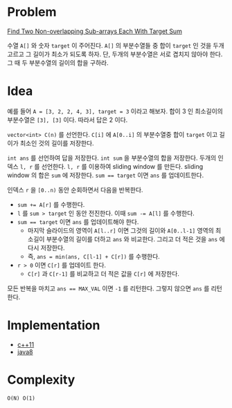 # Problem

[Find Two Non-overlapping Sub-arrays Each With Target Sum](https://leetcode.com/problems/find-two-non-overlapping-sub-arrays-each-with-target-sum/)

수열 `A[]` 와 숫자 `target` 이 주어진다.  `A[]` 의 부분수열들 중 합이
`target` 인 것을 두개 고르고 그 길이가 최소가 되도록 하자.  단, 두개의
부분수열은 서로 겹치지 않아야 한다.  그 때 두 부분수열의 길이의 합을
구하라.

# Idea

예를 들어 `A = [3, 2, 2, 4, 3], target = 3` 이라고 해보자. 합이 3 인
최소길이의 부분수열은 `[3], [3]` 이다. 따라서 답은 2 이다.

`vector<int> C(n)` 를 선언한다. `C[i]` 에 `A[0..i]` 의 부분수열중 합이
`target` 이고 길이가 최소인 것의 길이를 저장한다.

`int ans` 를 선언하여 답을 저장한다. `int sum` 을 부분수열의 합을
저장한다. 두개의 인덱스 `l, r` 를 선언한다. `l, r` 를 이용하여 sliding
window 를 만든다. sliding window 의 합은 `sum` 에 저장한다. `sum ==
target` 이면 `ans` 를 업데이트한다.

인덱스 `r` 을 `[0..n)` 동안 순회하면서 다음을 반복한다.

* `sum += A[r]` 를 수행한다.
* `l` 를 `sum > target` 인 동안 전진한다. 이때 `sum -= A[l]` 를 수행한다.
* `sum == target` 이면 `ans` 를 업데이트해야 한다.
  * 마지막 슬라이드의 영역이 `A[l..r]` 이면 그것의 길이와 `A[0..l-1]`
    영역의 최소길이 부분수열의 길이를 더하고 `ans` 와 비교한다. 그리고
    더 적은 것을 `ans` 에 다시 저장한다.
  * 즉, `ans = min(ans, C[l-1] + C[r])` 를 수행한다.
* `r > 0` 이면 `C[r]` 를 업데이트 한다.
  * `C[r]` 과 `C[r-1]` 를 비교하고 더 적은 값을 `C[r]` 에 저장한다.

모든 반복을 마치고 `ans == MAX_VAL` 이면 `-1` 를 리턴한다.  그렇지
않으면 `ans` 를 리턴한다.

# Implementation

* [c++11](a.cpp)
* [java8](Solution.java)

# Complexity

```
O(N) O(1)
```
